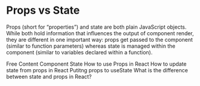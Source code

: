 # Props vs State

Props (short for “properties”) and state are both plain JavaScript objects. While both hold information that influences the output of component render, they are different in one important way: props get passed to the component (similar to function parameters) whereas state is managed within the component (similar to variables declared within a function).

<ResourceGroupTitle>Free Content</ResourceGroupTitle>
<BadgeLink colorScheme='blue' badgeText='Official Docs' href='https://reactjs.org/docs/faq-state.html'>Component State</BadgeLink>
<BadgeLink colorScheme='yellow' badgeText='Read' href='https://www.robinwieruch.de/react-pass-props-to-component/'>How to use Props in React</BadgeLink>
<BadgeLink colorScheme='yellow' badgeText='Read' href='https://www.robinwieruch.de/react-derive-state-props/'>How to update state from props in React</BadgeLink>
<BadgeLink colorScheme='yellow' badgeText='Read' href='https://tkdodo.eu/blog/putting-props-to-use-state'>Putitng props to useState</BadgeLink>
<BadgeLink colorScheme='yellow' badgeText='Read' href='https://stackoverflow.com/questions/27991366/what-is-the-difference-between-state-and-props-in-react'>What is the difference between state and props in React?</BadgeLink>
